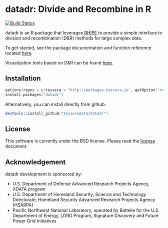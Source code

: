 # datadr: Divide and Recombine in R

[![Build Status](https://travis-ci.org/tesseradata/datadr.svg?branch=master)](https://travis-ci.org/tesseradata/datadr)

datadr is an R package that leverages [RHIPE](https://github.com/tesseradata/RHIPE) to provide a simple interface to division and recombination (D&R) methods for large complex data.

To get started, see the package documentation and function reference located [here](http://tesseradata.github.com/datadr). 

Visualization tools based on D&R can be found [here](https://github.com/tesseradata/trelliscope).

## Installation

```s
options(repos = c(tessera = "http://packages.tessera.io", getOption("repos")))
install.packages("datadr")
```

Alternatively, you can install directly from github:

```s
devtools::install_github("tesseradata/datadr")
```

## License

This software is currently under the BSD license.  Please read the [license](https://github.com/tesseradata/datadr/blob/master/LICENSE.md) document.

## Acknowledgement

datadr development is sponsored by:

- U.S. Department of Defense Advanced Research Projects Agency, XDATA program
- U.S. Department of Homeland Security, Science and Technology Directorate, Homeland Security Advanced Research Projects Agency (HSARPA)
- Pacific Northwest National Laboratory, operated by Battelle for the U.S. Department of Energy, LDRD Program, Signature Discovery and Future Power Grid Initiatives

